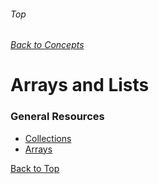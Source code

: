 ###### Top
###### [Back to Concepts](./README.md)
# Arrays and Lists

### General Resources 
- [Collections](https://docs.microsoft.com/en-us/dotnet/csharp/programming-guide/concepts/collections)
- [Arrays](https://docs.microsoft.com/en-us/dotnet/csharp/programming-guide/arrays/)

[Back to Top](#Top)
